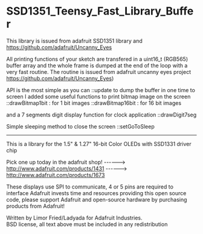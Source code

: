 # SSD1351_Teensy_Fast_Library_Buffer
 This library is issued from adafruit SSD1351 library and  https://github.com/adafruit/Uncanny_Eyes
 
 All printing functions of your sketch are transfered in a uint16_t (RGB565) buffer array and the whole frame is dumped at the end of the loop with a very fast routine. The routine is issued from adafruit uncanny eyes project https://github.com/adafruit/Uncanny_Eyes)
 
 API is the most simple as you can 
  ::update to dump the buffer in one time to screen 
 I added some useful functions to print bitmap image on the screen 
  ::drawBitmap1bit   : for 1 bit images
  ::drawBitmap16bit : for 16 bit images
 
 and a 7 segments digit display function for clock application
  ::drawDigit7seg

 Simple sleeping method to close the screen
  ::setGoToSleep

---------------------------------------------------------------
  This is a library for the 1.5" & 1.27" 16-bit Color OLEDs 
  with SSD1331 driver chip

  Pick one up today in the adafruit shop!
  ------> http://www.adafruit.com/products/1431
  ------> http://www.adafruit.com/products/1673

  These displays use SPI to communicate, 4 or 5 pins are required to  
  interface
  Adafruit invests time and resources providing this open source code, 
  please support Adafruit and open-source hardware by purchasing 
  products from Adafruit!

  Written by Limor Fried/Ladyada for Adafruit Industries.  
  BSD license, all text above must be included in any redistribution
